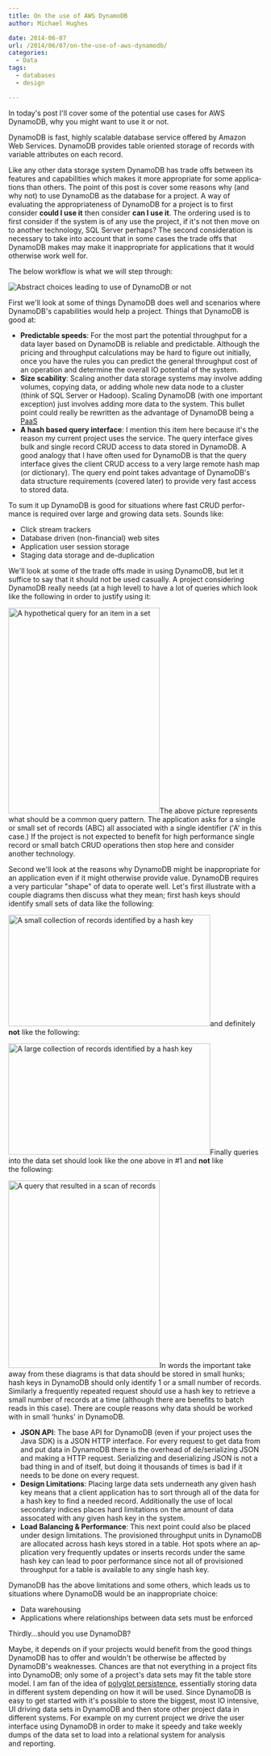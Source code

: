 ```yaml
---
title: On the use of AWS DynamoDB
author: Michael Hughes

date: 2014-06-07
url: /2014/06/07/on-the-use-of-aws-dynamodb/
categories:
  - Data
tags:
  - databases
  - design

---
```

In today's post I'll cover some of the potential use cases for AWS DynamoDB, why you might want to use it or not.

<!--more-->

DynamoDB is fast, highly scalable database service offered by Amazon Web Services. DynamoDB provides table oriented storage of records with variable attributes on each record.

Like any other data storage system DynamoDB has trade offs between its features and ca­pa­bil­i­ties which makes it more ap­pro­pri­ate for some ap­pli­ca­tions than others. The point of this post is cover some reasons why (and why not) to use DynamoDB as the database for a project. A way of evaluating the ap­pro­pri­ateness of DynamoDB for a project is to first consider **could I use it** then consider **can I use it**. The ordering used is to first consider if the system is of any use the project, if it's not then move on to another technology, SQL Server perhaps? The second con­sid­er­a­tion is necessary to take into account that in some cases the trade offs that DynamoDB makes may make it in­ap­pro­pri­ate for ap­pli­ca­tions that it would otherwise work well for.

The below workflow is what we will step through:

<img class="align-center" src="/images/2014-06-07-dynamodb/dynamodb-choice.png" alt="Abstract choices leading to use of DynamoDB or not" />

First we'll look at some of things DynamoDB does well and scenarios where DynamoDB's ca­pa­bil­i­ties would help a project. Things that DynamoDB is good at:

- **Pre­dictable speeds**: For the most part the potential throughput for a data layer based on DynamoDB is reliable and pre­dictable. Although the pricing and throughput cal­cu­la­tions may be hard to figure out initially, once you have the rules you can predict the general throughput cost of an operation and determine the overall IO potential of the system.
- **Size scability**: Scaling another data storage systems may involve adding volumes, copying data, or adding whole new data node to a cluster (think of SQL Server or Hadoop). Scaling DynamoDB (with one important exception) just involves adding more data to the system. This bullet point could really be rewritten as the advantage of DynamoDB being a [PaaS]("http://en.wikipedia.org/wiki/Platform_as_a_service")
- **A hash based query interface**: I mention this item here because it's the reason my current project uses the service. The query interface gives bulk and single record CRUD access to data stored in DynamoDB. A good analogy that I have often used for DynamoDB is that the query interface gives the client CRUD access to a very large remote hash map (or dictionary). The query end point takes advantage of DynamoDB's data structure re­quire­ments (covered later) to provide very fast access to stored data.

To sum it up DynamoDB is good for situations where fast CRUD per­for­mance is required over large and growing data sets. Sounds like:

- Click stream trackers
- Database driven (non-financial) web sites
- Ap­pli­ca­tion user session storage
- Staging data storage and de-du­pli­ca­tion
   
We'll look at some of the trade offs made in using DynamoDB, but let it suffice to say that it should not be used casually. A project con­sid­er­ing DynamoDB really needs (at a high level) to have a lot of queries which look like the following in order to justify using it:
    
<img class="aligncenter" src="/images/2014-06-07-dynamodb/dynamodb-query.png" alt="A hypothetical query for an item in a set" width="300" height="408" />The above picture represents what should be a common query pattern. The ap­pli­ca­tion asks for a single or small set of records (ABC) all associated with a single identifier ('A' in this case.) If the project is not expected to benefit for high per­for­mance single record or small batch CRUD operations then stop here and consider another technology.

Second we'll look at the reasons why DynamoDB might be in­ap­pro­pri­ate for an ap­pli­ca­tion even if it might otherwise provide value. DynamoDB requires a very particular "shape" of data to operate well. Let's first illustrate with a couple diagrams then discuss what they mean; first hash keys should identify small sets of data like the following:
        
<img class="aligncenter" src="/images/2014-06-07-dynamodb/dynamodb-small-hk-collection.png" alt="A small collection of records identified by a hash key" width="400" height="221" />and definitely **not** like the following:

<img class="aligncenter" src="/images/2014-06-07-dynamodb/dynamodb-large-hk-collection.png" alt="A large collection of records identified by a hash key" width="400" height="221" />Finally queries into the data set should look like the one above in #1 and **not** like the following:



<img class="aligncenter" src="/images/2014-06-07-dynamodb/dynamodb-scan.png" alt="A query that resulted in a scan of records" width="300" height="372" />In words the important take away from these diagrams is that data should be stored in small hunks; hash keys in DynamoDB should only identify 1 or a small number of records. Similarly a frequently repeated request should use a hash key to retrieve a small number of records at a time (although there are benefits to batch reads in this case). There are couple reasons why data should be worked with in small ‘hunks' in DynamoDB.

- **JSON API**: The base API for DynamoDB (even if your project uses the Java SDK) is a JSON HTTP interface. For every request to get data from and put data in DynamoDB there is the overhead of de/se­ri­al­iz­ing JSON and making a HTTP request. Se­ri­al­iz­ing and de­se­ri­al­iz­ing JSON is not a bad thing in and of itself, but doing it thousands of times is bad if it needs to be done on every request.
- **Design Lim­i­ta­tions**: Placing large data sets underneath any given hash key means that a client ap­pli­ca­tion has to sort through all of the data for a hash key to find a needed record. Ad­di­tion­al­ly the use of local secondary indices places hard lim­i­ta­tions on the amount of data assocated with any given hash key in the system.
- **Load Balancing & Per­for­mance**: This next point could also be placed under design lim­i­ta­tions. The pro­vi­sioned throughput units in DynamoDB are allocated across hash keys stored in a table. Hot spots where an ap­pli­ca­tion very frequently updates or inserts records under the same hash key can lead to poor per­for­mance since not all of pro­vi­sioned throughput for a table is available to any single hash key.

DymanoDB has the above lim­i­ta­tions and some others, which leads us to situations where DynamoDB would be an in­ap­pro­pri­ate choice:

- Data ware­hous­ing
- Ap­pli­ca­tions where re­la­tion­ships between data sets must be enforced

Thirdly...should you use DynamoDB?

Maybe, it depends on if your projects would benefit from the good things DynamoDB has to offer and wouldn't be otherwise be affected by DynamoDB's weaknesses. Chances are that not everything in a project fits into DynamoDB; only some of a project's data sets may fit the table store model. I am fan of the idea of [polyglot per­sis­tence]("http://www.martinfowler.com/bliki/PolyglotPersistence.html"), es­sen­tial­ly storing data in different system depending on how it will be used. Since DynamoDB is easy to get started with it's possible to store the biggest, most IO intensive, UI driving data sets in DynamoDB and then store other project data in different systems. For example on my current project we drive the user interface using DynamoDB in order to make it speedy and take weekly dumps of the data set to load into a relational system for analysis and reporting.
